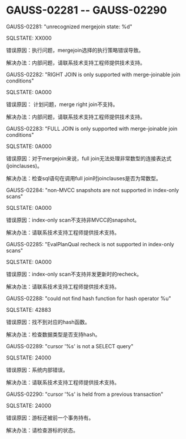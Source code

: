 # GAUSS-02281 -- GAUSS-02290

GAUSS-02281: "unrecognized mergejoin state: %d"

SQLSTATE: XX000

错误原因：执行问题，mergejoin选择的执行策略错误导致。

解决办法：内部问题，请联系技术支持工程师提供技术支持。

GAUSS-02282: "RIGHT JOIN is only supported with merge-joinable join conditions"

SQLSTATE: 0A000

错误原因： 计划问题，merge right join不支持。

解决办法：内部问题，请联系技术支持工程师提供技术支持。

GAUSS-02283: "FULL JOIN is only supported with merge-joinable join conditions"

SQLSTATE: 0A000

错误原因：对于mergejoin来说，full join无法处理非常数型的连接表达式\(joinclauses\)。

解决办法：检查sql语句在调用full join时joinclauses是否为常数型。

GAUSS-02284: "non-MVCC snapshots are not supported in index-only scans"

SQLSTATE: 0A000

错误原因：index-only scan不支持非MVCC的snapshot。

解决办法：请联系技术支持工程师提供技术支持。

GAUSS-02285: "EvalPlanQual recheck is not supported in index-only scans"

SQLSTATE: 0A000

错误原因：index-only scan不支持并发更新时的recheck。

解决办法：请联系技术支持工程师提供技术支持。

GAUSS-02288: "could not find hash function for hash operator %u"

SQLSTATE: 42883

错误原因：找不到对应的hash函数。

解决办法：检查数据类型是否支持hash。

GAUSS-02289: "cursor '%s' is not a SELECT query"

SQLSTATE: 24000

错误原因：系统内部错误。

解决办法：请联系技术支持工程师提供技术支持。

GAUSS-02290: "cursor '%s' is held from a previous transaction"

SQLSTATE: 24000

错误原因：游标还被前一个事务持有。

解决办法：请检查游标的状态。

